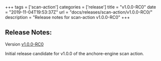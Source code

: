 +++
tags = ['scan-action']
categories = ['release']
title = "v1.0.0-RC0"
date = "2019-11-04T19:53:37Z"
url = "docs/releases/scan-action/v1.0.0-RC0/"
description = "Release notes for scan-action v1.0.0-RC0"
+++

## Release Notes:
Version [v1.0.0-RC0](https://github.com/anchore/scan-action/releases/tag/v1.0.0-RC0)

Initial release candidate for v1.0.0 of the anchore-engine scan action.
